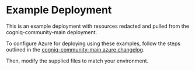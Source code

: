 # Example Deployment

This is an example deployment with resources redacted and pulled from the cogniq-community-main deployment.

To configure Azure for deploying using these examples, follow the steps outlined in the [cogniq-community-main azure changelog](../cogniq-community-main/AZURE_CHANGELOG.md).

Then, modify the supplied files to match your environment.